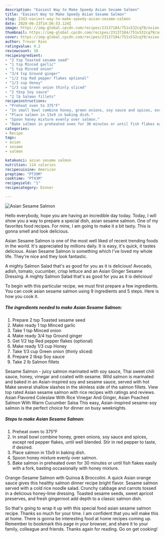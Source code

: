 ```yaml
---
description: "Easiest Way to Make Speedy Asian Sesame Salmon"
title: "Easiest Way to Make Speedy Asian Sesame Salmon"
slug: 2343-easiest-way-to-make-speedy-asian-sesame-salmon
date: 2020-06-23T14:56:53.124Z
image: https://img-global.cpcdn.com/recipes/23137184/751x532cq70/asian-sesame-salmon-recipe-main-photo.jpg
thumbnail: https://img-global.cpcdn.com/recipes/23137184/751x532cq70/asian-sesame-salmon-recipe-main-photo.jpg
cover: https://img-global.cpcdn.com/recipes/23137184/751x532cq70/asian-sesame-salmon-recipe-main-photo.jpg
author: Trevor Rios
ratingvalue: 4.2
reviewcount: 10
recipeingredient:
- "2 tsp Toasted sesame seed"
- "1 tsp Minced garlic"
- "1 tsp Minced onion"
- "3/4 tsp Ground ginger"
- "1/2 tsp Red pepper flakes optional"
- "1/3 cup Honey"
- "1/3 cup Green onion thinly sliced"
- "2 tbsp Soy sauce"
- "2 lb Salmon fillets"
recipeinstructions:
- "Preheat oven to 375°F"
- "In small bowl combine honey, green onions, soy sauce and spices, except red pepper flakes, until well blended. Stir in red pepper to taste, if desired."
- "Place salmon in 13x9 in baking dish."
- "Spoon honey mixture evenly over salmon."
- "Bake salmon in preheated oven for 30 minutes or until fish flakes easily with a fork, basting occasionally with honey mixture."
categories:
- Recipe
tags:
- asian
- sesame
- salmon

katakunci: asian sesame salmon 
nutrition: 114 calories
recipecuisine: American
preptime: "PT39M"
cooktime: "PT43M"
recipeyield: "1"
recipecategory: Dinner

---
```



![Asian Sesame Salmon](https://img-global.cpcdn.com/recipes/23137184/751x532cq70/asian-sesame-salmon-recipe-main-photo.jpg)

Hello everybody, hope you are having an incredible day today. Today, I will show you a way to prepare a special dish, asian sesame salmon. One of my favorites food recipes. For mine, I am going to make it a bit tasty. This is gonna smell and look delicious.

Asian Sesame Salmon is one of the most well liked of recent trending foods in the world. It's appreciated by millions daily. It is easy, it's quick, it tastes delicious. Asian Sesame Salmon is something which I've loved my whole life. They're nice and they look fantastic.

A mighty Salmon Salad that&#39;s as good for you as it is delicious! Avocado, adish, tomato, cucumber, crisp lettuce and an Asian Ginger Sesame Dressing. A mighty Salmon Salad that&#39;s as good for you as it is delicious!


To begin with this particular recipe, we must first prepare a few ingredients. You can cook asian sesame salmon using 9 ingredients and 5 steps. Here is how you cook it.

<!--inarticleads1-->

##### The ingredients needed to make Asian Sesame Salmon:

1. Prepare 2 tsp Toasted sesame seed
1. Make ready 1 tsp Minced garlic
1. Take 1 tsp Minced onion
1. Make ready 3/4 tsp Ground ginger
1. Get 1/2 tsp Red pepper flakes (optional)
1. Make ready 1/3 cup Honey
1. Take 1/3 cup Green onion (thinly sliced)
1. Prepare 2 tbsp Soy sauce
1. Take 2 lb Salmon fillets


Sesame Salmon - juicy salmon marinated with soy sauce, Thai sweet chili sauce, honey, vinegar and coated with sesame. Wild salmon is marinated and baked in an Asian-inspired soy and sesame sauce, served with hot Make several shallow slashes in the skinless side of the salmon fillets. View top rated Asian sesame salmon with rice recipes with ratings and reviews. Asian Flavored Coleslaw With Rice Vinegar And Ginger, Asian Poached Salmon With Warm Cucumber Salsa This easy, Asian-inspired sesame-soy salmon is the perfect choice for dinner on busy weeknights. 

<!--inarticleads2-->

##### Steps to make Asian Sesame Salmon:

1. Preheat oven to 375°F
1. In small bowl combine honey, green onions, soy sauce and spices, except red pepper flakes, until well blended. Stir in red pepper to taste, if desired.
1. Place salmon in 13x9 in baking dish.
1. Spoon honey mixture evenly over salmon.
1. Bake salmon in preheated oven for 30 minutes or until fish flakes easily with a fork, basting occasionally with honey mixture.


Orange-Sesame Salmon with Quinoa &amp; Broccolini. A quick Asian orange sauce gives this healthy salmon dinner recipe bright flavor. Sesame salmon served with a cold rice noodle salad. Crunchy cabbage and carrots tossed in a delicious honey-lime dressing. Toasted sesame seeds, sweet apricot preserves, and fresh gingerroot add depth to a classic salmon dish. 

So that's going to wrap it up with this special food asian sesame salmon recipe. Thanks so much for your time. I am confident that you will make this at home. There is gonna be interesting food at home recipes coming up. Remember to bookmark this page in your browser, and share it to your family, colleague and friends. Thanks again for reading. Go on get cooking!
